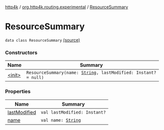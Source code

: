 [http4k](../../index.md) / [org.http4k.routing.experimental](../index.md) / [ResourceSummary](./index.md)

# ResourceSummary

`data class ResourceSummary` [(source)](https://github.com/http4k/http4k/blob/master/http4k-core/src/main/kotlin/org/http4k/routing/experimental/ResourceSummary.kt#L6)

### Constructors

| Name | Summary |
|---|---|
| [&lt;init&gt;](-init-.md) | `ResourceSummary(name: `[`String`](https://kotlinlang.org/api/latest/jvm/stdlib/kotlin/-string/index.html)`, lastModified: Instant? = null)` |

### Properties

| Name | Summary |
|---|---|
| [lastModified](last-modified.md) | `val lastModified: Instant?` |
| [name](name.md) | `val name: `[`String`](https://kotlinlang.org/api/latest/jvm/stdlib/kotlin/-string/index.html) |

